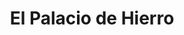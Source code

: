 ---
title: "El Palacio de Hierro"
url: /san-pedro-garza-garcia/el-palacio-de-hierro/
shop: grandes almacenes
---